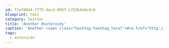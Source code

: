 ```yaml
---
id: f1af8844-7775-4ec3-8967-c75564e6e3c0
blueprint: text
category: twitter
title: 'Another #asteroids'
caption: 'Another <span class="hashtag hashtag_local">#<a href="http://tweettemp.darylchymko.ca/?tag=asteroids">asteroids</a>'
tags:
  - asteroids
---
```

